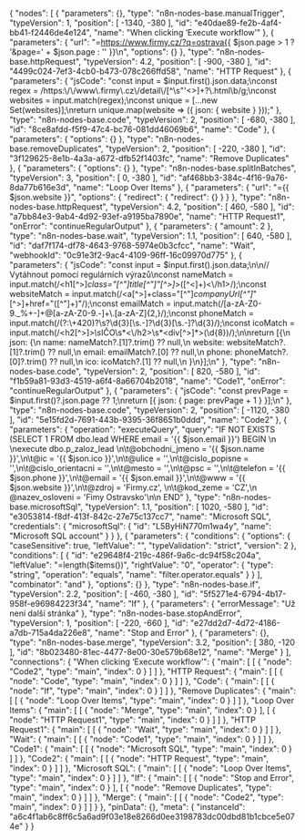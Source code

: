 {
  "nodes": [
    {
      "parameters": {},
      "type": "n8n-nodes-base.manualTrigger",
      "typeVersion": 1,
      "position": [
        -1340,
        -380
      ],
      "id": "e40dae89-fe2b-4af4-bb41-f2446de4e124",
      "name": "When clicking ‘Execute workflow’"
    },
    {
      "parameters": {
        "url": "=https://www.firmy.cz/?q=ostrava{{ $json.page > 1 ? '&page=' + $json.page : '' }}\n",
        "options": {}
      },
      "type": "n8n-nodes-base.httpRequest",
      "typeVersion": 4.2,
      "position": [
        -900,
        -380
      ],
      "id": "4499c024-7ef3-4cb0-b473-078c266ffd58",
      "name": "HTTP Request"
    },
    {
      "parameters": {
        "jsCode": "const input = $input.first().json.data;\nconst regex = /https:\\/\\/www\\.firmy\\.cz\\/detail\\/[^\\s\"'<>]+?\\.html\\b/g;\nconst websites = input.match(regex);\nconst unique = [...new Set(websites)];\nreturn unique.map(website => ({ json: { website } }));"
      },
      "type": "n8n-nodes-base.code",
      "typeVersion": 2,
      "position": [
        -680,
        -380
      ],
      "id": "8ce8afdd-f5f9-47c4-bc76-081dd46069b6",
      "name": "Code"
    },
    {
      "parameters": {
        "options": {}
      },
      "type": "n8n-nodes-base.removeDuplicates",
      "typeVersion": 2,
      "position": [
        -220,
        -380
      ],
      "id": "3f129625-8e1b-4a3a-a672-dfb52f1403fc",
      "name": "Remove Duplicates"
    },
    {
      "parameters": {
        "options": {}
      },
      "type": "n8n-nodes-base.splitInBatches",
      "typeVersion": 3,
      "position": [
        0,
        -380
      ],
      "id": "af468bb3-384c-4f16-9a76-8da77b616e3d",
      "name": "Loop Over Items"
    },
    {
      "parameters": {
        "url": "={{ $json.website }}",
        "options": {
          "redirect": {
            "redirect": {}
          }
        }
      },
      "type": "n8n-nodes-base.httpRequest",
      "typeVersion": 4.2,
      "position": [
        460,
        -580
      ],
      "id": "a7bb84e3-9ab4-4d92-93ef-a9195ba7890e",
      "name": "HTTP Request1",
      "onError": "continueRegularOutput"
    },
    {
      "parameters": {
        "amount": 2
      },
      "type": "n8n-nodes-base.wait",
      "typeVersion": 1.1,
      "position": [
        640,
        -580
      ],
      "id": "daf7f174-df78-4643-9768-5974e0b3cfcc",
      "name": "Wait",
      "webhookId": "0c91e3f2-9ac4-4109-96ff-16c09970d775"
    },
    {
      "parameters": {
        "jsCode": "const input = $input.first().json.data;\n\n// Vytáhnout pomocí regulárních výrazů\nconst nameMatch = input.match(/<h1[^>]*class=\"[^\"]*title[^\"]*\"[^>]*>([^<]+)<\\/h1>/);\nconst websiteMatch = input.match(/<a[^>]+class=\"[^\"]*companyUrl[^\"]*\"[^>]+href=\"([^\"]+)\"/);\nconst emailMatch = input.match(/[a-zA-Z0-9._%+-]+@[a-zA-Z0-9.-]+\\.[a-zA-Z]{2,}/);\nconst phoneMatch = input.match(/(?:\\+420)?\\s?\\d{3}[\\s.-]?\\d{3}[\\s.-]?\\d{3}/);\nconst icoMatch = input.match(/<h2[^>]*>\\s*IČO\\s*<\\/h2>\\s*<div[^>]*>(\\d{8})/);\n\nreturn [{\n  json: {\n    name: nameMatch?.[1]?.trim() ?? null,\n    website: websiteMatch?.[1]?.trim() ?? null,\n    email: emailMatch?.[0] ?? null,\n    phone: phoneMatch?.[0]?.trim() ?? null,\n    ico: icoMatch?.[1] ?? null,\n  }\n}];\n"
      },
      "type": "n8n-nodes-base.code",
      "typeVersion": 2,
      "position": [
        820,
        -580
      ],
      "id": "f1b59a81-93d3-4519-a6f4-8a66704b2018",
      "name": "Code1",
      "onError": "continueRegularOutput"
    },
    {
      "parameters": {
        "jsCode": "const prevPage = $input.first()?.json.page ?? 1;\nreturn [{ json: { page: prevPage + 1 } }];\n"
      },
      "type": "n8n-nodes-base.code",
      "typeVersion": 2,
      "position": [
        -1120,
        -380
      ],
      "id": "5e15fd2d-7691-443b-9395-36f8651b0ddd",
      "name": "Code2"
    },
    {
      "parameters": {
        "operation": "executeQuery",
        "query": "IF NOT EXISTS (SELECT 1 FROM dbo.lead WHERE email = '{{ $json.email }}') BEGIN \n  \nexecute dbo.p_zaloz_lead \n\t@obchodni_jmeno = '{{ $json.name }}',\n\t@ic = '{{ $json.ico }}',\n\t@ulice = '',\n\t@cislo_popisne = '',\n\t@cislo_orientacni = '',\n\t@mesto = '',\n\t@psc = '',\n\t@telefon = '{{ $json.phone }}',\n\t@email = '{{ $json.email }}',\n\t@www = '{{ $json.website }}',\n\t@zdroj = 'Firmy.cz', \n\t@kod_zeme = 'CZ',\n    @nazev_osloveni = 'Fimy Ostravsko'\n\n  END"
      },
      "type": "n8n-nodes-base.microsoftSql",
      "typeVersion": 1.1,
      "position": [
        1020,
        -580
      ],
      "id": "e3053814-f8df-413f-842c-27e75c137cc7",
      "name": "Microsoft SQL",
      "credentials": {
        "microsoftSql": {
          "id": "L5ByHiN770m1wa4y",
          "name": "Microsoft SQL account"
        }
      }
    },
    {
      "parameters": {
        "conditions": {
          "options": {
            "caseSensitive": true,
            "leftValue": "",
            "typeValidation": "strict",
            "version": 2
          },
          "conditions": [
            {
              "id": "e29648f4-219c-486f-9a6c-dc94f58c204a",
              "leftValue": "=length($items())",
              "rightValue": "0",
              "operator": {
                "type": "string",
                "operation": "equals",
                "name": "filter.operator.equals"
              }
            }
          ],
          "combinator": "and"
        },
        "options": {}
      },
      "type": "n8n-nodes-base.if",
      "typeVersion": 2.2,
      "position": [
        -460,
        -380
      ],
      "id": "5f5271e4-6794-4b17-958f-e96984223f34",
      "name": "If"
    },
    {
      "parameters": {
        "errorMessage": "Už není další stránka"
      },
      "type": "n8n-nodes-base.stopAndError",
      "typeVersion": 1,
      "position": [
        -220,
        -660
      ],
      "id": "e27dd2d7-4d72-4186-a7db-715a4da226e8",
      "name": "Stop and Error"
    },
    {
      "parameters": {},
      "type": "n8n-nodes-base.merge",
      "typeVersion": 3.2,
      "position": [
        380,
        -120
      ],
      "id": "8b023480-81ec-4477-8e00-30e579b68e12",
      "name": "Merge"
    }
  ],
  "connections": {
    "When clicking ‘Execute workflow’": {
      "main": [
        [
          {
            "node": "Code2",
            "type": "main",
            "index": 0
          }
        ]
      ]
    },
    "HTTP Request": {
      "main": [
        [
          {
            "node": "Code",
            "type": "main",
            "index": 0
          }
        ]
      ]
    },
    "Code": {
      "main": [
        [
          {
            "node": "If",
            "type": "main",
            "index": 0
          }
        ]
      ]
    },
    "Remove Duplicates": {
      "main": [
        [
          {
            "node": "Loop Over Items",
            "type": "main",
            "index": 0
          }
        ]
      ]
    },
    "Loop Over Items": {
      "main": [
        [
          {
            "node": "Merge",
            "type": "main",
            "index": 0
          }
        ],
        [
          {
            "node": "HTTP Request1",
            "type": "main",
            "index": 0
          }
        ]
      ]
    },
    "HTTP Request1": {
      "main": [
        [
          {
            "node": "Wait",
            "type": "main",
            "index": 0
          }
        ]
      ]
    },
    "Wait": {
      "main": [
        [
          {
            "node": "Code1",
            "type": "main",
            "index": 0
          }
        ]
      ]
    },
    "Code1": {
      "main": [
        [
          {
            "node": "Microsoft SQL",
            "type": "main",
            "index": 0
          }
        ]
      ]
    },
    "Code2": {
      "main": [
        [
          {
            "node": "HTTP Request",
            "type": "main",
            "index": 0
          }
        ]
      ]
    },
    "Microsoft SQL": {
      "main": [
        [
          {
            "node": "Loop Over Items",
            "type": "main",
            "index": 0
          }
        ]
      ]
    },
    "If": {
      "main": [
        [
          {
            "node": "Stop and Error",
            "type": "main",
            "index": 0
          }
        ],
        [
          {
            "node": "Remove Duplicates",
            "type": "main",
            "index": 0
          }
        ]
      ]
    },
    "Merge": {
      "main": [
        [
          {
            "node": "Code2",
            "type": "main",
            "index": 0
          }
        ]
      ]
    }
  },
  "pinData": {},
  "meta": {
    "instanceId": "a6c4f1ab6c8ff6c5a6ad9f03e18e8266d0ee3198783dc00dbd81b1cbce5e074e"
  }
}